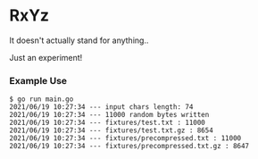 # RxYz

It doesn't actually stand for anything..

Just an experiment!

### Example Use

```
$ go run main.go
2021/06/19 10:27:34 --- input chars length: 74
2021/06/19 10:27:34 --- 11000 random bytes written
2021/06/19 10:27:34 --- fixtures/test.txt : 11000
2021/06/19 10:27:34 --- fixtures/test.txt.gz : 8654
2021/06/19 10:27:34 --- fixtures/precompressed.txt : 11000
2021/06/19 10:27:34 --- fixtures/precompressed.txt.gz : 8647
```
